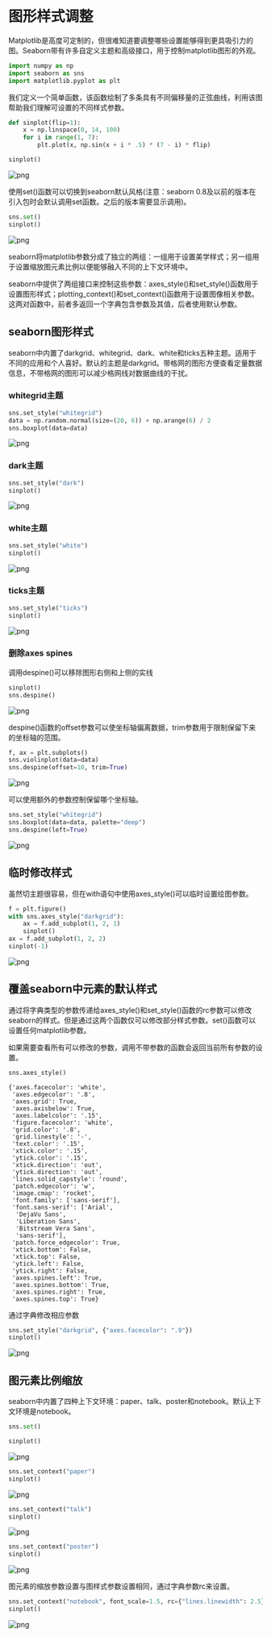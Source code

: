 
# 图形样式调整

Matplotlib是高度可定制的，但很难知道要调整哪些设置能够得到更具吸引力的图。Seaborn带有许多自定义主题和高级接口，用于控制matplotlib图形的外观。


```python
import numpy as np
import seaborn as sns
import matplotlib.pyplot as plt
```

我们定义一个简单函数，该函数绘制了多条具有不同偏移量的正弦曲线，利用该图帮助我们理解可设置的不同样式参数。


```python
def sinplot(flip=1):
    x = np.linspace(0, 14, 100)
    for i in range(1, 7):
        plt.plot(x, np.sin(x + i * .5) * (7 - i) * flip)
```


```python
sinplot()
```


![png](output_5_0.png)


使用set()函数可以切换到seaborn默认风格(注意：seaborn 0.8及以前的版本在引入包时会默认调用set函数。之后的版本需要显示调用)。


```python
sns.set()
sinplot()
```


![png](output_7_0.png)


seaborn将matplotlib参数分成了独立的两组：一组用于设置美学样式；另一组用于设置缩放图元素比例以便能够融入不同的上下文环境中。

seaborn中提供了两组接口来控制这些参数：axes_style()和set_style()函数用于设置图形样式；plotting_context()和set_context()函数用于设置图像相关参数。这两对函数中，前者多返回一个字典包含参数及其值，后者使用默认参数。

## seaborn图形样式

seaborn中内置了darkgrid、whitegrid、dark、white和ticks五种主题。适用于不同的应用和个人喜好。默认的主题是darkgrid。带格网的图形方便查看定量数据信息，不带格网的图形可以减少格网线对数据曲线的干扰。

### whitegrid主题


```python
sns.set_style("whitegrid")
data = np.random.normal(size=(20, 6)) + np.arange(6) / 2
sns.boxplot(data=data)
```

![png](output_12_1.png)


### dark主题


```python
sns.set_style("dark")
sinplot()
```


![png](output_14_0.png)


### white主题


```python
sns.set_style("white")
sinplot()
```


![png](output_16_0.png)


### ticks主题


```python
sns.set_style("ticks")
sinplot()
```


![png](output_18_0.png)


### 删除axes spines

调用despine()可以移除图形右侧和上侧的实线


```python
sinplot()
sns.despine()
```


![png](output_21_0.png)


despine()函数的offset参数可以使坐标轴偏离数据，trim参数用于限制保留下来的坐标轴的范围。


```python
f, ax = plt.subplots()
sns.violinplot(data=data)
sns.despine(offset=10, trim=True)
```


![png](output_23_0.png)


可以使用额外的参数控制保留哪个坐标轴。


```python
sns.set_style("whitegrid")
sns.boxplot(data=data, palette="deep")
sns.despine(left=True)
```


![png](output_25_0.png)


## 临时修改样式

虽然切主题很容易，但在with语句中使用axes_style()可以临时设置绘图参数。


```python
f = plt.figure()
with sns.axes_style("darkgrid"):
    ax = f.add_subplot(1, 2, 1)
    sinplot()
ax = f.add_subplot(1, 2, 2)
sinplot(-1)
```


![png](output_28_0.png)


## 覆盖seaborn中元素的默认样式

通过将字典类型的参数传递给axes_style()和set_style()函数的rc参数可以修改seaborn的样式。但是通过这两个函数仅可以修改部分样式参数。set()函数可以设置任何matplotlib参数。

如果需要查看所有可以修改的参数，调用不带参数的函数会返回当前所有参数的设置。


```python
sns.axes_style()
```




    {'axes.facecolor': 'white',
     'axes.edgecolor': '.8',
     'axes.grid': True,
     'axes.axisbelow': True,
     'axes.labelcolor': '.15',
     'figure.facecolor': 'white',
     'grid.color': '.8',
     'grid.linestyle': '-',
     'text.color': '.15',
     'xtick.color': '.15',
     'ytick.color': '.15',
     'xtick.direction': 'out',
     'ytick.direction': 'out',
     'lines.solid_capstyle': 'round',
     'patch.edgecolor': 'w',
     'image.cmap': 'rocket',
     'font.family': ['sans-serif'],
     'font.sans-serif': ['Arial',
      'DejaVu Sans',
      'Liberation Sans',
      'Bitstream Vera Sans',
      'sans-serif'],
     'patch.force_edgecolor': True,
     'xtick.bottom': False,
     'xtick.top': False,
     'ytick.left': False,
     'ytick.right': False,
     'axes.spines.left': True,
     'axes.spines.bottom': True,
     'axes.spines.right': True,
     'axes.spines.top': True}



通过字典修改相应参数


```python
sns.set_style("darkgrid", {"axes.facecolor": ".9"})
sinplot()
```


![png](output_34_0.png)


## 图元素比例缩放

seaborn中内置了四种上下文环境：paper、talk、poster和notebook。默认上下文环境是notebook。


```python
sns.set()
```


```python
sinplot()
```


![png](output_38_0.png)



```python
sns.set_context("paper")
sinplot()
```


![png](output_39_0.png)



```python
sns.set_context("talk")
sinplot()
```


![png](output_40_0.png)



```python
sns.set_context("poster")
sinplot()
```


![png](output_41_0.png)


图元素的缩放参数设置与图样式参数设置相同，通过字典参数rc来设置。


```python
sns.set_context("notebook", font_scale=1.5, rc={"lines.linewidth": 2.5})
sinplot()
```


![png](output_43_0.png)

